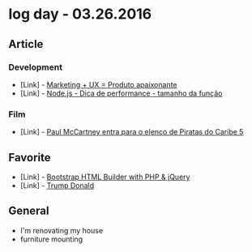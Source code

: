 # log day - 03.26.2016


## Article

### Development

- \[Link\] - [Marketing + UX = Produto apaixonante ](http://arquiteturadeinformacao.com/user-experience/marketing-ux-produto-apaixonante/)
- \[Link\] - [Node.js - Dica de performance - tamanho da função](http://nomadev.com.br/node-js-dica-de-performance-tamanho-da-fun%C3%A7%C3%A3o/)

### Film

- \[Link\] - [Paul McCartney entra para o elenco de Piratas do Caribe 5](http://www.adorocinema.com/noticias/filmes/noticia-120289/)


## Favorite

- \[Link\] - [Bootstrap HTML Builder with PHP & jQuery](http://www.jqueryrain.com/2016/03/bootstrap-html-builder-with-php-jquery/)
- \[Link\] - [Trump Donald](http://trumpdonald.org/)


## General

- I'm renovating my house
 - furniture mounting
